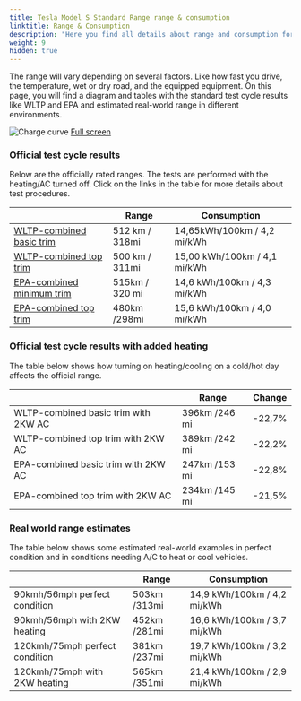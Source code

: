 ```yaml
---
title: Tesla Model S Standard Range range & consumption
linktitle: Range & Consumption
description: "Here you find all details about range and consumption for Tesla Model S Standard Range."
weight: 9
hidden: true
---
```

<!-- markdownlint-disable MD033 -->
<object type="image/svg+xml" data="../modelnavigation.svg"></object>

The range will vary depending on several factors. Like how fast you drive, the temperature, wet or dry road, and the equipped equipment. On this page, you will find a diagram and tables with the standard test cycle results like WLTP and EPA and estimated real-world range in different environments. 

![Charge curve](../range.svg  "Range information")
[Full screen](../range.svg)

### Official test cycle results

Below are the officially rated ranges. The tests are performed with the heating/AC turned off. Click on the links in the table for more details about test procedures. 

| | Range  | Consumption  |
|----|-----|------|
| [WLTP-combined basic trim](../../../../../guides/understandingrange/wltp/) | 512 km / 318mi |14,65kWh/100km / 4,2 mi/kWh | 
| [WLTP-combined top trim](../../../../../guides/understandingrange/wltp/) | 500 km / 311mi | 15,00 kWh/100km / 4,1 mi/kWh | 
| [EPA-combined minimum trim](../../../../../guides/understandingrange/epa/) | 515km / 320 mi| 14,6 kWh/100km / 4,3 mi/kWh |
| [EPA-combined top trim](../../../../../guides/understandingrange/epa/) | 480km /298mi| 15,6 kWh/100km / 4,0 mi/kWh  |

### Official test cycle results with added heating

The table below shows how turning on heating/cooling on a cold/hot day affects the official range. 

| | Range  | Change  |
|----|-----|------|
| WLTP-combined basic trim with 2KW AC | 396km /246 mi | -22,7%|
| WLTP-combined top trim with 2KW AC | 389km /242 mi | -22,2%|
| EPA-combined basic trim with 2KW AC | 247km /153 mi | -22,8%|
| EPA-combined top trim with 2KW AC | 234km /145 mi | -21,5%|

### Real world range estimates

The table below shows some estimated real-world examples in perfect condition and in conditions needing A/C to heat or cool vehicles. 

| | Range  | Consumption  |
|----|-----|------|
| 90kmh/56mph perfect condition | 503km /313mi| 14,9 kWh/100km / 4,2 mi/kWh |
| 90kmh/56mph with 2KW heating | 452km /281mi| 16,6 kWh/100km / 3,7 mi/kWh |
| 120kmh/75mph perfect condition | 381km /237mi| 19,7 kWh/100km / 3,2 mi/kWh |
| 120kmh/75mph with 2KW heating | 565km /351mi| 21,4 kWh/100km / 2,9 mi/kWh |
